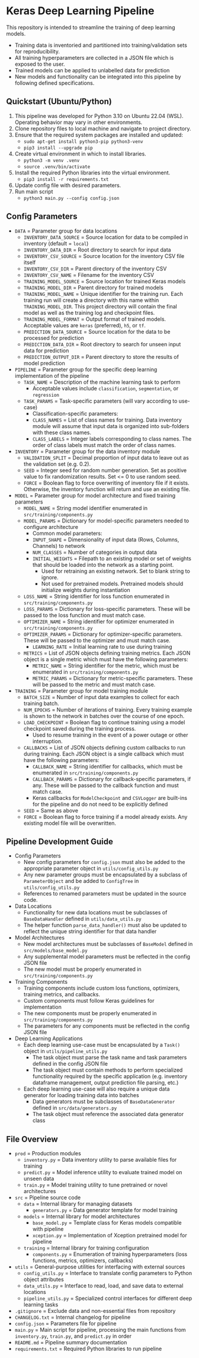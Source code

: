 # Keras Deep Learning Pipeline

This repository is intended to streamline the training of deep learning models.
- Training data is inventoried and partitioned into training/validation sets for reproducibility.
- All training hyperparameters are collected in a JSON file which is exposed to the user.
- Trained models can be applied to unlabelled data for prediction
- New models and functionality can be integrated into this pipeline by following defined specifications.

## Quickstart (Ubuntu/Python)

1. This pipeline was developed for Python 3.10 on Ubuntu 22.04 (WSL). Operating behavior may vary in other environments.
2. Clone repository files to local machine and navigate to project directory.
3. Ensure that the required system packages are installed and updated:
    - `sudo apt-get install python3-pip python3-venv`
    - `pip3 install --upgrade pip`
4. Create virtual environment in which to install libraries.
    - `python3 -m venv .venv`
    - `source .venv/bin/activate`
5. Install the required Python libraries into the virtual environment.
    - `pip3 install -r requirements.txt`
6. Update config file with desired parameters.
7. Run main script
    - `python3 main.py --config config.json`


## Config Parameters

- `DATA` = Parameter group for data locations
    - `INVENTORY_DATA_SOURCE` = Source location for data to be compiled in inventory (default = `local`)
    - `INVENTORY_DATA_DIR` = Root directory to search for input data
    - `INVENTORY_CSV_SOURCE` = Source location for the inventory CSV file itself
    - `INVENTORY_CSV_DIR` = Parent directory of the inventory CSV
    - `INVENTORY_CSV_NAME` = Filename for the inventory CSV
    - `TRAINING_MODEL_SOURCE` = Source location for trained Keras models
    - `TRAINING_MODEL_DIR` = Parent directory for trained models
    - `TRAINING_MODEL_NAME` = Unique identifier for the training run. Each training run will create a directory with this name within `TRAINING_MODEL_DIR`. This project directory will contain the final model as well as the training log and checkpoint files.
    - `TRAINING_MODEL_FORMAT` = Output format of trained models. Acceptable values are `keras` (preferred), `h5`, or `tf`.
    - `PREDICTION_DATA_SOURCE` = Source location for the data to be processed for prediction
    - `PREDICTION_DATA_DIR` = Root directory to search for unseen input data for prediction
    - `PREDICTION_OUTPUT_DIR` = Parent directory to store the results of model prediction
- `PIPELINE` = Parameter group for the specific deep learning implementation of the pipeline
    - `TASK_NAME` = Description of the machine learning task to perform
        - Acceptable values include `classification`, `segmentation`, or `regression`
    - `TASK_PARAMS` = Task-specific parameters (will vary according to use-case)
        - Classification-specific parameters:
        - `CLASS_NAMES` = List of class names for training. Data inventory module will assume that input data is organized into sub-folders with these class names.
        - `CLASS_LABELS` = Integer labels corresponding to class names. The order of class labels must match the order of class names.
- `INVENTORY` = Parameter group for the data inventory module
    - `VALIDATION_SPLIT` = Decimal proportion of input data to leave out as the validation set (e.g. 0.2).
    - `SEED` = Integer seed for random number generation. Set as positive value to fix randomization results. Set <= 0 to use random seed.
    - `FORCE` = Boolean flag to force overwriting of inventory file if it exists. Otherwise, the inventory function will return and use an existing file.
- `MODEL` = Parameter group for model architecture and fixed training parameters
    - `MODEL_NAME` = String model identifier enumerated in `src/training/components.py`
    - `MODEL_PARAMS` = Dictionary for model-specific parameters needed to configure architecture
        - Common model parameters:
        - `INPUT_SHAPE` = Dimensionality of input data (Rows, Columns, Channels) to network
        - `NUM_CLASSES` = Number of categories in output data
        - `INITIAL_WEIGHTS` = Filepath to an existing model or set of weights that should be loaded into the network as a starting point. 
            - Used for retraining an existing network. Set to blank string to ignore.
            - Not used for pretrained models. Pretrained models should initialize weights during instantiation
    - `LOSS_NAME` = String identifier for loss function enumerated in `src/training/components.py`
    - `LOSS_PARAMS` = Dictionary for loss-specific parameters. These will be passed to the loss function and must match case.
    - `OPTIMIZER_NAME` = String identifier for optimizer enumerated in `src/training/components.py`
    - `OPTIMIZER_PARAMS` = Dictionary for optimizer-specific parameters. These will be passed to the optimizer and must match case.
        - `LEARNING_RATE` = Initial learning rate to use during training
    - `METRICS` = List of JSON objects defining training metrics. Each JSON object is a single metric which must have the following parameters:
        - `METRIC_NAME` = String identifier for the metric, which must be enumerated in `src/training/components.py`
        - `METRIC_PARAMS` = Dictionary for metric-specific parameters. These will be passed to the metric and must match case.
- `TRAINING` = Parameter group for model training module
    - `BATCH_SIZE` = Number of input data examples to collect for each training batch.
    - `NUM_EPOCHS` = Number of iterations of training. Every training example is shown to the network in batches over the course of one epoch.
    - `LOAD_CHECKPOINT` = Boolean flag to continue training using a model checkpoint saved during the training process.
        - Used to resume training in the event of a power outage or other interruption.
    - `CALLBACKS` = List of JSON objects defining custom callbacks to run during training. Each JSON object is a single callback which must have the following parameters:
        - `CALLBACK_NAME` = String identifier for callbacks, which must be enumerated in `src/training/components.py`
        - `CALLBACK_PARAMS` = Dictionary for callback-specific parameters, if any. These will be passed to the callback function and must match case.
        - Keras callbacks for `ModelCheckpoint` and `CSVLogger` are built-ins for the pipeline and do not need to be explicitly defined
    - `SEED` = Same as above
    - `FORCE` = Boolean flag to force training if a model already exists. Any existing model file will be overwritten.


## Pipeline Development Guide

- Config Parameters
    - New config parameters for `config.json` must also be added to the appropriate parameter object in `utils/config_utils.py`
    - Any new parameter groups must be encapsulated by a subclass of `ParameterObject` and be added to `ConfigTree` in `utils/config_utils.py`
    - References to renamed parameters must be updated in the source code.
- Data Locations
    - Functionality for new data locations must be subclasses of `BaseDataHandler` defined in `utils/data_utils.py`
    - The helper function `parse_data_handler()` must also be updated to reflect the unique string identifier for that data handler
- Model Architectures
    - New model architectures must be subclasses of `BaseModel` defined in `src/models/base_model.py`
    - Any supplemental model parameters must be reflected in the config JSON file
    - The new model must be properly enumerated in `src/training/components.py`
- Training Components
    - Training components include custom loss functions, optimizers, training metrics, and callbacks.
    - Custom components must follow Keras guidelines for implementation 
    - The new components must be properly enumerated in `src/training/components.py`
    - The parameters for any components must be reflected in the config JSON file
- Deep Learning Applications
    - Each deep learning use-case must be encapsulated by a `Task()` object in `utils/pipeline_utils.py`
        - The task object must parse the task name and task parameters defined in the config JSON file
        - The task object must contain methods to perform specialized functionality required by the specific application (e.g. inventory dataframe management, output prediction file parsing, etc.)
    - Each deep learning use-case will also require a unique data generator for loading training data into batches
        - Data generators must be subclasses of `BaseDataGenerator` defined in `src/data/generators.py`
        - The task object must reference the associated data generator class


## File Overview

- `prod` = Production modules
    - `inventory.py` = Data inventory utility to parse available files for training
    - `predict.py` = Model inference utility to evaluate trained model on unseen data
    - `train.py` = Model training utility to tune pretrained or novel architectures
- `src` = Pipeline source code
    - `data` = Internal library for managing datasets
        - `generators.py` = Data generator template for model training
    - `models` = Internal library for model architectures
        - `base_model.py` = Template class for Keras models compatible with pipeline
        - `xception.py` = Implementation of Xception pretrained model for pipeline
    - `training` = Internal library for training configuration
        - `components.py` = Enumeration of training hyperparameters (loss functions, metrics, optimizers, callbacks)
- `utils` = General-purpose utilities for interfacing with external sources
    - `config_utils.py` = Interface to translate config parameters to Python object attributes
    - `data_utils.py` = Interface to read, load, and save data to external locations
    - `pipeline_utils.py` = Specialized control interfaces for different deep learning tasks
- `.gitignore` = Exclude data and non-essential files from repository
- `CHANGELOG.txt` = Internal changelog for pipeline
- `config.json` = Parameters file for pipeline
- `main.py` = Main script for pipeline, processing the main functions from `inventory.py`, `train.py`, and `predict.py` in order
- `README.md` = Pipeline summary documentation
- `requirements.txt` = Required Python libraries to run pipeline